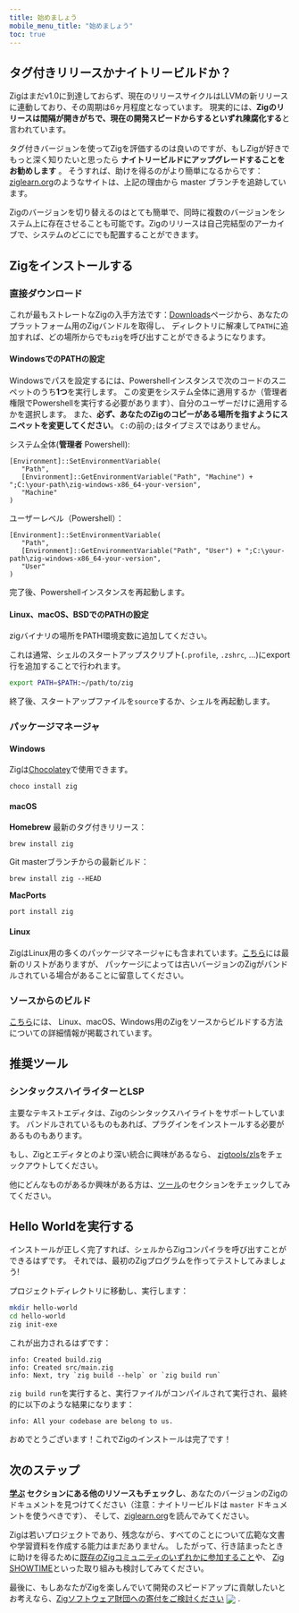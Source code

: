 ```yaml
---
title: 始めましょう
mobile_menu_title: "始めましょう"
toc: true
---
```


## タグ付きリリースかナイトリービルドか？
Zigはまだv1.0に到達しておらず、現在のリリースサイクルはLLVMの新リリースに連動しており、その周期は6ヶ月程度となっています。
現実的には、**Zigのリリースは間隔が開きがちで、現在の開発スピードからするといずれ陳腐化する**と言われています。

タグ付きバージョンを使ってZigを評価するのは良いのですが、もしZigが好きでもっと深く知りたいと思ったら
**ナイトリービルドにアップグレードすることをお勧めします** 。
そうすれば、助けを得るのがより簡単になるからです：[ziglearn.org](https://ziglearn.org)のようなサイトは、上記の理由から master ブランチを追跡しています。

Zigのバージョンを切り替えるのはとても簡単で、同時に複数のバージョンをシステム上に存在させることも可能です。Zigのリリースは自己完結型のアーカイブで、システムのどこにでも配置することができます。


## Zigをインストールする
### 直接ダウンロード
これが最もストレートなZigの入手方法です：[Downloads](/download)ページから、あなたのプラットフォーム用のZigバンドルを取得し、
ディレクトリに解凍して`PATH`に追加すれば、どの場所からでも`zig`を呼び出すことができるようになります。

#### WindowsでのPATHの設定
Windowsでパスを設定するには、Powershellインスタンスで次のコードのスニペットのうち**1つ**を実行します。
この変更をシステム全体に適用するか（管理者権限でPowershellを実行する必要があります）、自分のユーザーだけに適用するかを選択します。
また、**必ず、あなたのZigのコピーがある場所を指すようにスニペットを変更してください**。
`C:`の前の`;`はタイプミスではありません。

システム全体(**管理者** Powershell):
```
[Environment]::SetEnvironmentVariable(
   "Path",
   [Environment]::GetEnvironmentVariable("Path", "Machine") + ";C:\your-path\zig-windows-x86_64-your-version",
   "Machine"
)
```

ユーザーレベル（Powershell）：
```
[Environment]::SetEnvironmentVariable(
   "Path",
   [Environment]::GetEnvironmentVariable("Path", "User") + ";C:\your-path\zig-windows-x86_64-your-version",
   "User"
)
```
完了後、Powershellインスタンスを再起動します。

#### Linux、macOS、BSDでのPATHの設定
zigバイナリの場所をPATH環境変数に追加してください。

これは通常、シェルのスタートアップスクリプト(`.profile`, `.zshrc`, ...)にexport行を追加することで行われます。
```bash
export PATH=$PATH:~/path/to/zig
```
終了後、スタートアップファイルを`source`するか、シェルを再起動します。




### パッケージマネージャ
#### Windows
Zigは[Chocolatey](https://chocolatey.org/packages/zig)で使用できます。
```
choco install zig
```

#### macOS

**Homebrew**
最新のタグ付きリリース：
```
brew install zig
```

Git masterブランチからの最新ビルド：
```
brew install zig --HEAD
```

**MacPorts**
```
port install zig
```
#### Linux
ZigはLinux用の多くのパッケージマネージャにも含まれています。[こちら](https://github.com/ziglang/zig/wiki/Install-Zig-from-a-Package-Manager)には最新のリストがありますが、
パッケージによっては古いバージョンのZigがバンドルされている場合があることに留意してください。

### ソースからのビルド
[こちら](https://github.com/ziglang/zig/wiki/Building-Zig-From-Source)には、
Linux、macOS、Windows用のZigをソースからビルドする方法についての詳細情報が掲載されています。

## 推奨ツール
### シンタックスハイライターとLSP
主要なテキストエディタは、Zigのシンタックスハイライトをサポートしています。
バンドルされているものもあれば、プラグインをインストールする必要があるものもあります。

もし、Zigとエディタとのより深い統合に興味があるなら、
[zigtools/zls](https://github.com/zigtools/zls)をチェックアウトしてください。

他にどんなものがあるか興味がある方は、[ツール](../tools/)のセクションをチェックしてみてください。

## Hello Worldを実行する
インストールが正しく完了すれば、シェルからZigコンパイラを呼び出すことができるはずです。
それでは、最初のZigプログラムを作ってテストしてみましょう!

プロジェクトディレクトリに移動し、実行します：
```bash
mkdir hello-world
cd hello-world
zig init-exe
```

これが出力されるはずです：
```
info: Created build.zig
info: Created src/main.zig
info: Next, try `zig build --help` or `zig build run`
```

`zig build run`を実行すると、実行ファイルがコンパイルされて実行され、最終的に以下のような結果になります：
```
info: All your codebase are belong to us.
```

おめでとうございます！これでZigのインストールは完了です！

## 次のステップ
**[学ぶ](../) セクションにある他のリソースもチェックし**、あなたのバージョンのZigのドキュメントを見つけてください（注意：ナイトリービルドは `master` ドキュメントを使うべきです）、
そして、[ziglearn.org](https://ziglearn.org)を読んでみてください。

Zigは若いプロジェクトであり、残念ながら、すべてのことについて広範な文書や学習資料を作成する能力はまだありません。
したがって、行き詰まったときに助けを得るために[既存のZigコミュニティのいずれかに参加すること](https://github.com/ziglang/zig/wiki/Community)や、
[Zig SHOWTIME](https://zig.show)といった取り組みも検討してみてください。

最後に、もしあなたがZigを楽しんでいて開発のスピードアップに貢献したいとお考えなら、[Zigソフトウェア財団への寄付をご検討ください](../../zsf)
<img src="../../heart.svg" style="vertical-align:middle; margin-right: 5px">.
